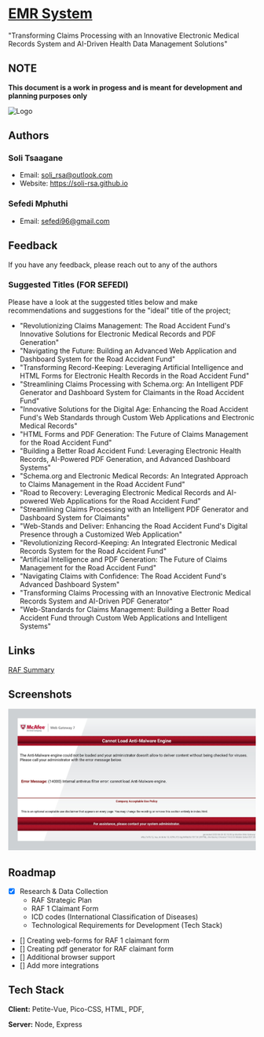 
# [EMR System](github.com/)

"Transforming Claims Processing with an Innovative Electronic Medical Records System and AI-Driven Health Data Management Solutions"

## NOTE
**This document is a work in progess and is meant for development and planning purposes only**

![Logo](https://avatars.githubusercontent.com/u/101721558?s=400&u=b3ee5a70db47e64d45b2ef712619bac009f97358&v=4)


## Authors

### Soli Tsaagane

- Email: soli_rsa@outlook.com
- Website: https://soli-rsa.github.io

### Sefedi Mphuthi

- Email: sefedi96@gmail.com

## Feedback

If you have any feedback, please reach out to any of the authors

### Suggested Titles (FOR SEFEDI)

Please have a look at the suggested titles below and make recommendations and suggestions for the "ideal" title of the project;

- "Revolutionizing Claims Management: The Road Accident Fund's Innovative Solutions for Electronic Medical Records and PDF Generation"
- "Navigating the Future: Building an Advanced Web Application and Dashboard System for the Road Accident Fund"
- "Transforming Record-Keeping: Leveraging Artificial Intelligence and HTML Forms for Electronic Health Records in the Road Accident Fund"
- "Streamlining Claims Processing with Schema.org: An Intelligent PDF Generator and Dashboard System for Claimants in the Road Accident Fund"
- "Innovative Solutions for the Digital Age: Enhancing the Road Accident Fund's Web Standards through Custom Web Applications and Electronic Medical Records"
- "HTML Forms and PDF Generation: The Future of Claims Management for the Road Accident Fund"
- "Building a Better Road Accident Fund: Leveraging Electronic Health Records, AI-Powered PDF Generation, and Advanced Dashboard Systems"
- "Schema.org and Electronic Medical Records: An Integrated Approach to Claims Management in the Road Accident Fund"
- "Road to Recovery: Leveraging Electronic Medical Records and AI-powered Web Applications for the Road Accident Fund"
- "Streamlining Claims Processing with an Intelligent PDF Generator and Dashboard System for Claimants"
- "Web-Stands and Deliver: Enhancing the Road Accident Fund's Digital Presence through a Customized Web Application"
- "Revolutionizing Record-Keeping: An Integrated Electronic Medical Records System for the Road Accident Fund"
- "Artificial Intelligence and PDF Generation: The Future of Claims Management for the Road Accident Fund"
- "Navigating Claims with Confidence: The Road Accident Fund's Advanced Dashboard System"
- "Transforming Claims Processing with an Innovative Electronic Medical Records System and AI-Driven PDF Generator"
- "Web-Standards for Claims Management: Building a Better Road Accident Fund through Custom Web Applications and Intelligent Systems"

## Links
[RAF Summary](./RAF.md)

## Screenshots

![The Official RAF Claimant form unusable due to unreliable infrastructure](./raf_claimant_page_down_2023-26.jpg
)

## Roadmap

- [x] Research & Data Collection
  - RAF Strategic Plan
  - RAF 1 Claimant Form
  - ICD codes (International Classification of Diseases)
  - Technological Requirements for Development (Tech Stack)
- [] Creating web-forms for RAF 1 claimant form
- [] Creating pdf generator for RAF claimant form
- [] Additional browser support
- [] Add more integrations

## Tech Stack

**Client:** Petite-Vue, Pico-CSS, HTML, PDF,

**Server:** Node, Express
